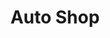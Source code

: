---
title: "Auto Shop"
url: /ciudad-autonoma-de-buenos-aires/auto-shop/
shop: piezas de automóviles
---